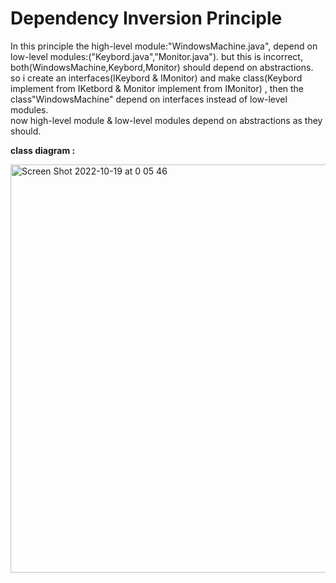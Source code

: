 # Dependency Inversion Principle

In this principle the high-level module:"WindowsMachine.java", depend on low-level modules:("Keybord.java","Monitor.java").
but this is incorrect, both(WindowsMachine,Keybord,Monitor) should depend on abstractions.
<br/>
so i create an interfaces(IKeybord & IMonitor) and make class(Keybord implement from IKetbord & Monitor implement from IMonitor) , then the class"WindowsMachine" depend on interfaces instead of low-level modules.
<br/>
now high-level module & low-level modules depend on abstractions as they should. 

**class diagram :**



<img width="653" alt="Screen Shot 2022-10-19 at 0 05 46" src="https://user-images.githubusercontent.com/92644947/196544765-6552a91e-d4f2-490e-bd07-2b561a232f63.png">

